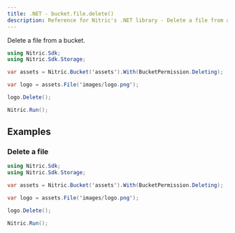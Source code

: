 ```yaml
---
title: .NET - bucket.file.delete()
description: Reference for Nitric's .NET library - Delete a file from a bucket.
---
```


Delete a file from a bucket.

```csharp
using Nitric.Sdk;
using Nitric.Sdk.Storage;

var assets = Nitric.Bucket('assets').With(BucketPermission.Deleting);

var logo = assets.File('images/logo.png');

logo.Delete();

Nitric.Run();
```

## Examples

### Delete a file

```csharp
using Nitric.Sdk;
using Nitric.Sdk.Storage;

var assets = Nitric.Bucket('assets').With(BucketPermission.Deleting);

var logo = assets.File('images/logo.png');

logo.Delete();

Nitric.Run();
```
